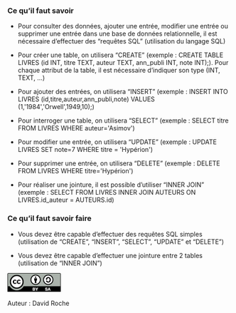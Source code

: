 ### Ce qu’il faut savoir

- Pour consulter des données, ajouter une entrée, modifier une entrée ou supprimer
  une entrée dans une base de données relationnelle, il est nécessaire d’effectuer des “requêtes SQL” (utilisation du langage SQL)

- Pour créer une table, on utilisera “CREATE” (exemple : CREATE TABLE LIVRES (id
  INT, titre TEXT, auteur TEXT, ann_publi INT, note INT);). Pour chaque attribut de la
  table, il est nécessaire d’indiquer son type (INT, TEXT, …)

- Pour ajouter des entrées, on utilisera “INSERT” (exemple : INSERT INTO LIVRES
  (id,titre,auteur,ann_publi,note) VALUES (1,'1984','Orwell',1949,10);)

- Pour interroger une table, on utilisera “SELECT” (exemple : SELECT titre FROM
  LIVRES WHERE auteur='Asimov')

- Pour modifier une entrée, on utilisera “UPDATE” (exemple : UPDATE LIVRES SET
  note=7 WHERE titre = 'Hypérion')

- Pour supprimer une entrée, on utilisera “DELETE” (exemple : DELETE FROM
  LIVRES WHERE titre='Hypérion')

- Pour réaliser une jointure, il est possible d’utiliser “INNER JOIN” (exemple : SELECT FROM LIVRES INNER JOIN AUTEURS ON LIVRES.id_auteur = AUTEURS.id)

### Ce qu’il faut savoir faire

- Vous devez être capable d’effectuer des requêtes SQL simples (utilisation de
  “CREATE”, “INSERT”, “SELECT”, “UPDATE” et “DELETE”)

- Vous devez être capable d’effectuer une jointure entre 2 tables (utilisation de “INNER JOIN”)

![](img/cc.png)

Auteur : David Roche
